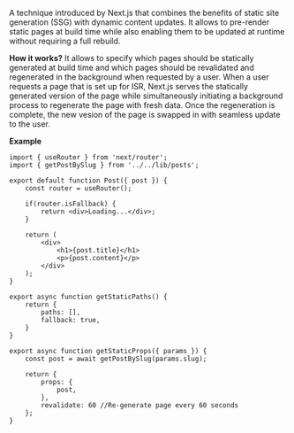 A technique introduced by Next.js that combines the benefits of static site generation (SSG) with dynamic content updates. It allows to pre-render static pages at build time while also enabling them to be updated at runtime without requiring a full rebuild.


**How it works?**
It allows to specify which pages should be statically generated at build time and which pages should be revalidated and regenerated in the background when requested by a user.
When a user requests a page that is set up for ISR, Next.js serves the statically generated version of the page while simultaneously initiating a background process to regenerate the page with fresh data. Once the regeneration is complete, the new vesion of the page is swapped in with seamless update to the user.


**Example**

```
import { useRouter } from 'next/router';
import { getPostBySlug } from '../../lib/posts';

export default function Post({ post }) {
	const router = useRouter();

	if(router.isFallback) {
		return <div>Loading...</div>;
	}

	return (
		<div>
			<h1>{post.title}</h1>
			<p>{post.content}</p>
		</div>
	);
}

export async function getStaticPaths() {
	return {
		paths: [],
		fallback: true,
	}
}

export async function getStaticProps({ params }) {
	const post = await getPostBySlug(params.slug);
	
	return {
		props: {
			post,
		},
		revalidate: 60 //Re-generate page every 60 seconds
	};
}

```